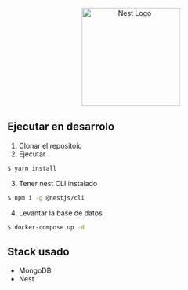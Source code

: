<p align="center">
  <a href="http://nestjs.com/" target="blank"><img src="https://nestjs.com/img/logo-small.svg" width="200" alt="Nest Logo" /></a>
</p>



## Ejecutar en desarrolo

1. Clonar el repositoio
2. Ejecutar
```bash
$ yarn install
```

3. Tener nest CLI instalado
```bash
$ npm i -g @nestjs/cli
```

4. Levantar la base de datos
```bash
$ docker-compose up -d
```

## Stack usado
* MongoDB
* Nest